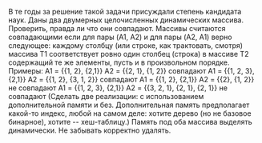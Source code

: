 В те годы за решение такой задачи присуждали степень кандидата наук. Даны два двумерных целочисленных динамических массива. Проверить, правда ли что они совпадают. Массивы считаются совпадающими если для пары (A1, A2) и для пары (A2, A1)  верно следующее: каждому столбцу (или строке, как трактовать, смотря) массива T1 соответствует ровно один столбец (строка) в массиве T2 содержащий те же элементы, пусть и в произвольном порядке. Примеры:
A1 = {{1, 2}, {2,1}} A2 = {{2, 1}, {1, 2}} совпадают
A1 = {{1, 2, 3}, {2,1}} A2 = {{1, 2}, {3, 1, 2}} совпадают
A1 = {{1, 2}, {2,1}} A2 = {{2}, {1, 2}} не совпадают
A1 = {{1, 2, 3}, {2,1}} A2 = {{3, 2, 1}, {2, 1}, {2, 1}} не совпадают
(Сделать две реализации: с использованием дополнительной памяти и без. Дополнительная память предполагает какой-то индекс, любой на самом деле: хотите дерево (но не базовое бинарное), хотите -- хеш-таблицу.) Память под оба массива выделять динамически. Не забывать корректно удалять.
